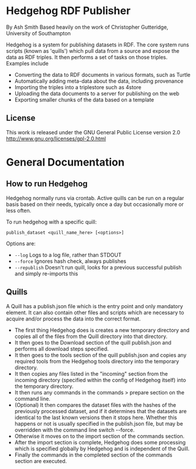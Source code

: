 Hedgehog RDF Publisher
======================

By Ash Smith
Based heavily on the work of Christopher Gutteridge, University of Southampton

Hedgehog is a system for publishing datasets in RDF. The core system runs
scripts (known as 'quills') which pull data from a source and expose the
data as RDF triples. It then performs a set of tasks on those triples.
Examples include

* Converting the data to RDF documents in various formats, such as Turtle
* Automatically adding meta-data about the data, including provenance
* Importing the triples into a triplestore such as 4store
* Uploading the data documents to a server for publishing on the web
* Exporting smaller chunks of the data based on a template

License
-------
This work is released under the GNU General Public License version 2.0
http://www.gnu.org/licenses/gpl-2.0.html


General Documentation
=====================

How to run Hedgehog
-------------------

Hedgehog normally runs via crontab. Active quills can be run on a regular
basis based on their needs, typically once a day but occasionally more
or less often. 

To run hedgehog with a specific quill: 

    publish_dataset <quill_name_here> [<options>]

Options are:

* ```--log``` Logs to a log file, rather than STDOUT
* ```--force``` Ignores hash check, always publishes
* ```--republish``` Doesn't run quill, looks for a previous successful
  publish and simply re-imports this

Quills
------

A Quill has a publish.json file which is the entry point and only mandatory
element. It can also contain other files and scripts which are necessary to
acquire and/or process the data into the correct format.

* The first thing Hedgehog does is creates a new temporary directory and
  copies all of the files from the Quill directory into that directory.
* It then goes to the Download section of the quill publish.json and
  performs all download steps specified.
* It then goes to the tools section of the quill publish.json and copies
  any required tools from the Hedgehog tools directory into the temporary
  directory.
* It then copies any files listed in the "incoming" section from the
  incoming directory (specified within the config of Hedgehog itself) into
  the temporary directory.
* It then runs any commands in the commands > prepare section on the command
  line.
* (Optional) It then compares the dataset files with the hashes of the
  previously processed dataset, and if it determines that the datasets are
  identical to the last known versions then it stops here. Whether this happens
  or not is usually specified in the publish.json file, but may be overridden
  with the command line switch --force.
* Otherwise it moves on to the import section of the commands section.
* After the import section is complete, Hedgehog does some processing which
  is specified globally by Hedgehog and is independent of the Quill.
* Finally the commands in the completed section of the commands section are
  executed.

